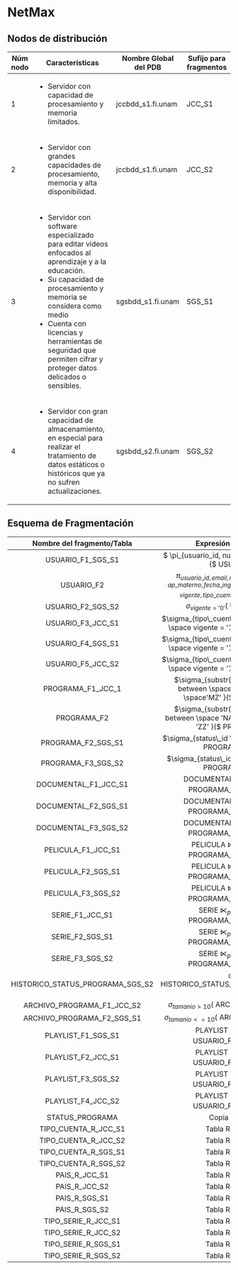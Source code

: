 # NetMax

## Nodos de distribución

|Núm nodo | Características | Nombre Global del PDB | Sufijo para fragmentos
|--|--|--|--|
| 1 | <ul><li>Servidor con capacidad de procesamiento y memoria limitados. </li></ul>| jccbdd_s1.fi.unam | JCC_S1 |
| 2 | <ul><li>Servidor con grandes capacidades de procesamiento, memoria y alta disponibilidad. </li></ul>| jccbdd_s1.fi.unam | JCC_S2 |
| 3 | <ul><li>Servidor con software especializado para editar videos enfocados al aprendizaje y a la educación. </li><li>Su capacidad de procesamiento y memoria se considera como medio</li><li>Cuenta con licencias y herramientas de seguridad que permiten cifrar y proteger datos delicados o sensibles.</li></ul>| sgsbdd_s1.fi.unam | SGS_S1 |
| 4 | <ul><li>Servidor con gran capacidad de almacenamiento, en especial para realizar el tratamiento de datos estáticos o históricos que ya no sufren actualizaciones.</li></ul>| sgsbdd_s2.fi.unam | SGS_S2 |

## Esquema de Fragmentación

| Nombre del fragmento/Tabla | Expresión algebraica |
|:--:|:--:|
| USUARIO_F1_SGS_S1| $ \pi_{usuario\_id, num\_tarjeta, password}($ USUARIO $)$ | 
| USUARIO_F2	| $\pi_{usuario\_id,email, nombre, ap\_paterno, ap\_materno, fecha\_ingreso, fecha\_fin\_cuenta, vigente, tipo\_cuenta\_id}($ USUARIO $)$ |
| USUARIO_F2_SGS_S2| $\sigma_{vigente = '0'}($ USUARIO_F2 $)$ |
| USUARIO_F3_JCC_S1| $\sigma_{tipo\_cuenta\_id = '1'\space and \space vigente = '1'}($ USUARIO_F2 $)$ |
| USUARIO_F4_SGS_S1| $\sigma_{tipo\_cuenta\_id = '2'\space and \space vigente = '1'}($ USUARIO_F2 $)$ | 
| USUARIO_F5_JCC_S2| $\sigma_{tipo\_cuenta\_id = '3'\space and \space vigente = '1'}($ USUARIO_F2 $)$ | 
| PROGRAMA_F1_JCC_1 | $\sigma_{substr(folio, 1, 2) \space between \space 'AA' \space and \space'MZ' }($ PROGRAMA $)$ | 
| PROGRAMA_F2 | $\sigma_{substr(folio, 1, 2) \space between \space 'NA' \space and \space 'ZZ' }($ PROGRAMA $)$ | 
| PROGRAMA_F2_SGS_S1 | $\sigma_{status\_id \space in (1, 2, 3) }($ PROGRAMA\_F2 $)$ | 
| PROGRAMA_F3_SGS_S2 | $\sigma_{status\_id \space in (4, 5) }($ PROGRAMA\_F2 $)$ | 
| DOCUMENTAL_F1_JCC_S1 | DOCUMENTAL $⋉_{programa\_id} ($ PROGRAMA_F1_JCC_S1 $)$ | 
| DOCUMENTAL_F2_SGS_S1 | DOCUMENTAL $⋉_{programa\_id} ($ PROGRAMA_F2_SGS_S1 $)$ | 
| DOCUMENTAL_F3_SGS_S2 | DOCUMENTAL $⋉_{programa\_id} ($ PROGRAMA_F3_SGS_S2 $)$ | 
| PELICULA_F1_JCC_S1 | PELICULA $⋉_{programa\_id} ($ PROGRAMA_F1_JCC_S1 $)$ | 
| PELICULA_F2_SGS_S1 | PELICULA $⋉_{programa\_id} ($ PROGRAMA_F2_SGS_S1 $)$ | 
| PELICULA_F3_SGS_S2 | PELICULA $⋉_{programa\_id} ($ PROGRAMA_F3_SGS_S2 $)$ | 
| SERIE_F1_JCC_S1 | SERIE $⋉_{programa\_id} ($ PROGRAMA_F1_JCC_S1 $)$ | 
| SERIE_F2_SGS_S1 | SERIE $⋉_{programa\_id} ($ PROGRAMA_F2_SGS_S1 $)$ | 
| SERIE_F3_SGS_S2 | SERIE $⋉_{programa\_id} ($ PROGRAMA_F3_SGS_S2 $)$ | 
| HISTORICO_STATUS_PROGRAMA_SGS_S2|$\sigma($ HISTORICO_STATUS_PROGRAMA_SGS_S1 $)$ | 
| ARCHIVO_PROGRAMA_F1_JCC_S2 | $\sigma_{tamanio > 10}($ ARCHIVO_PROGRAMA $)$ | 
| ARCHIVO_PROGRAMA_F2_SGS_S1 | $\sigma_{tamanio <= 10}($ ARCHIVO_PROGRAMA $)$ | 
| PLAYLIST_F1_SGS_S1 | PLAYLIST $⋉_{usuario\_id} ($ USUARIO_F2_SGS_S2 $)$ | 
| PLAYLIST_F2_JCC_S1 | PLAYLIST $⋉_{usuario\_id} ($ USUARIO_F3_JCC_S1 $)$ | 
| PLAYLIST_F3_SGS_S2 | PLAYLIST $⋉_{usuario\_id} ($ USUARIO_F4_SGS_S1 $)$ | 
| PLAYLIST_F4_JCC_S2 | PLAYLIST $⋉_{usuario\_id} ($ USUARIO_F5_JCC_S2 $)$ | 
| STATUS_PROGRAMA | Copia Manual |
| TIPO_CUENTA_R_JCC_S1 | Tabla Replicada |
| TIPO_CUENTA_R_JCC_S2 | Tabla Replicada |
| TIPO_CUENTA_R_SGS_S1 | Tabla Replicada |
| TIPO_CUENTA_R_SGS_S2 | Tabla Replicada |
| PAIS_R_JCC_S1 | Tabla Replicada |
| PAIS_R_JCC_S2 | Tabla Replicada |
| PAIS_R_SGS_S1 | Tabla Replicada |
| PAIS_R_SGS_S2 | Tabla Replicada |
| TIPO_SERIE_R_JCC_S1 | Tabla Replicada |
| TIPO_SERIE_R_JCC_S2 | Tabla Replicada |
| TIPO_SERIE_R_SGS_S1 | Tabla Replicada |
| TIPO_SERIE_R_SGS_S2 | Tabla Replicada |